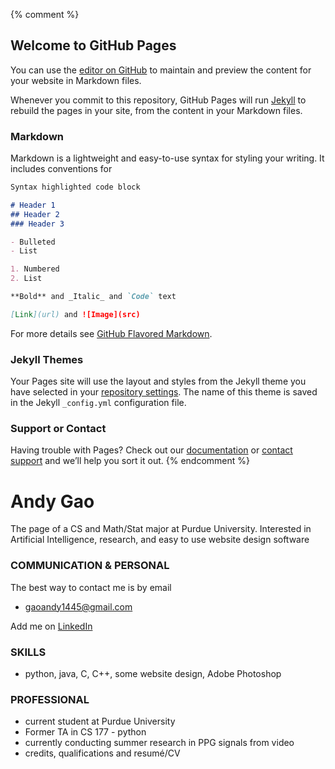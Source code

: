 {% comment %}
## Welcome to GitHub Pages

You can use the [editor on GitHub](https://github.com/andy1445/andy1445.github.io/edit/master/index.md) to maintain and preview the content for your website in Markdown files.

Whenever you commit to this repository, GitHub Pages will run [Jekyll](https://jekyllrb.com/) to rebuild the pages in your site, from the content in your Markdown files.

### Markdown

Markdown is a lightweight and easy-to-use syntax for styling your writing. It includes conventions for

```markdown
Syntax highlighted code block

# Header 1
## Header 2
### Header 3

- Bulleted
- List

1. Numbered
2. List

**Bold** and _Italic_ and `Code` text

[Link](url) and ![Image](src)
```

For more details see [GitHub Flavored Markdown](https://guides.github.com/features/mastering-markdown/).

### Jekyll Themes

Your Pages site will use the layout and styles from the Jekyll theme you have selected in your [repository settings](https://github.com/andy1445/andy1445.github.io/settings). The name of this theme is saved in the Jekyll `_config.yml` configuration file.

### Support or Contact

Having trouble with Pages? Check out our [documentation](https://help.github.com/categories/github-pages-basics/) or [contact support](https://github.com/contact) and we’ll help you sort it out.
{% endcomment %}

# Andy Gao
The page of a CS and Math/Stat major at Purdue University. Interested in Artificial Intelligence, research, and easy to use website design software

### COMMUNICATION & PERSONAL
The best way to contact me is by email 
- gaoandy1445@gmail.com

Add me on [LinkedIn](https://linkedin.com/in/andy1445)

### SKILLS
- python, java, C, C++, some website design, Adobe Photoshop

### PROFESSIONAL
- current student at Purdue University
- Former TA in CS 177 - python
- currently conducting summer research in PPG signals from video
- credits, qualifications and resumé/CV
